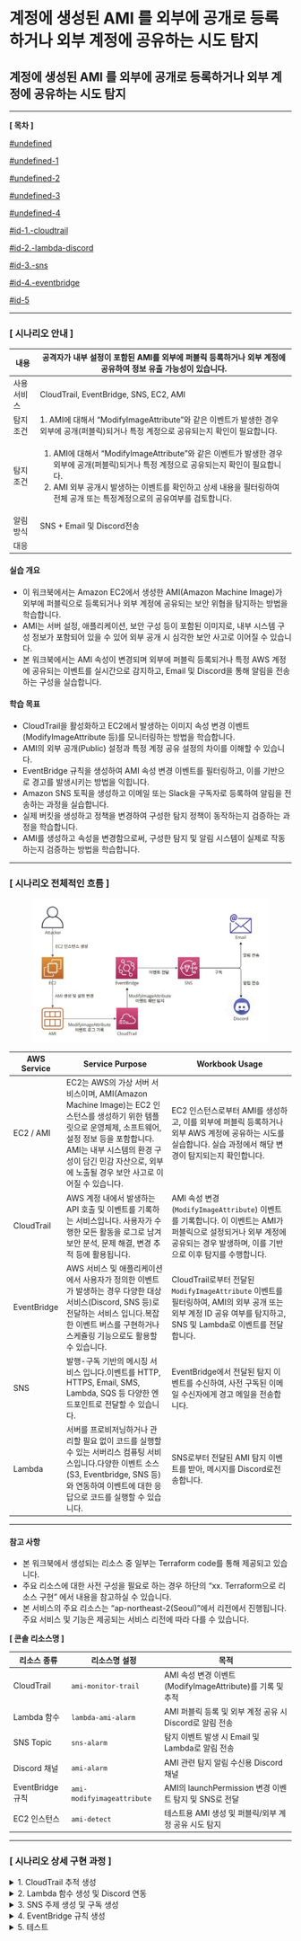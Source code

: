 # 계정에 생성된 AMI 를 외부에 공개로 등록하거나 외부 계정에 공유하는 시도 탐지

## 계정에 생성된 AMI 를 외부에 공개로 등록하거나 외부 계정에 공유하는 시도 탐지

***

**\[ 목차 ]**

[#undefined](./#undefined "mention")

[#undefined-1](./#undefined-1 "mention")

[#undefined-2](./#undefined-2 "mention")

[#undefined-3](./#undefined-3 "mention")

[#undefined-4](./#undefined-4 "mention")

[#id-1.-cloudtrail](./#id-1.-cloudtrail "mention")

[#id-2.-lambda-discord](./#id-2.-lambda-discord "mention")

[#id-3.-sns](./#id-3.-sns "mention")

[#id-4.-eventbridge](./#id-4.-eventbridge "mention")

[#id-5](./#id-5 "mention")

***

### **\[ 시나리오 안내 ]**

| 내용     | 공격자가 내부 설정이 포함된 AMI를 외부에 퍼블릭 등록하거나 외부 계정에 공유하여 정보 유출 가능성이 있습니다.                                                                                                                               |
| ------ | --------------------------------------------------------------------------------------------------------------------------------------------------------------------------------------------- |
| 사용 서비스 | CloudTrail, EventBridge, SNS, EC2, AMI                                                                                                                                                        |
| 탐지 조건  | 1. AMI에 대해서 “ModifyImageAttribute”와 같은 이벤트가 발생한 경우 외부에 공개(퍼블릭)되거나 특정 계정으로 공유되는지 확인이 필요합니다.                                                                                                    |
|  탐지조건  | <p></p><ol><li>AMI에 대해서 “ModifyImageAttribute”와 같은 이벤트가 발생한 경우 외부에 공개(퍼블릭)되거나 특정 계정으로 공유되는지 확인이 필요합니다.</li><li>AMI 외부 공개시 발생하는 이벤트를 확인하고 상세 내용을 필터링하여 전체 공개 또는 특정계정으로의 공유여부를 검토합니다.</li></ol> |
| 알림 방식  | SNS + Email 및 Discord전송                                                                                                                                                                       |
| 대응     |                                                                                                                                                                                               |



#### 실습 개요

* 이 워크북에서는 Amazon EC2에서 생성한 AMI(Amazon Machine Image)가 외부에 퍼블릭으로 등록되거나 외부 계정에 공유되는 보안 위협을 탐지하는 방법을 학습합니다.
* AMI는 서버 설정, 애플리케이션, 보안 구성 등이 포함된 이미지로, 내부 시스템 구성 정보가 포함되어 있을 수 있어 외부 공개 시 심각한 보안 사고로 이어질 수 있습니다.
* 본 워크북에서는 AMI 속성이 변경되며 외부에 퍼블릭 등록되거나 특정 AWS 계정에 공유되는 이벤트를 실시간으로 감지하고, Email 및 Discord을 통해 알림을 전송하는 구성을 실습합니다.

#### 학습 목표

* CloudTrail을 활성화하고 EC2에서 발생하는 이미지 속성 변경 이벤트(ModifyImageAttribute 등)를 모니터링하는 방법을 학습합니다.
* AMI의 외부 공개(Public) 설정과 특정 계정 공유 설정의 차이를 이해할 수 있습니다.
* EventBridge 규칙을 생성하여 AMI 속성 변경 이벤트를 필터링하고, 이를 기반으로 경고를 발생시키는 방법을 익힙니다.
* Amazon SNS 토픽을 생성하고 이메일 또는 Slack을 구독자로 등록하여 알림을 전송하는 과정을 실습합니다.
* 실제 버킷을 생성하고 정책을 변경하여 구성한 탐지 정책이 동작하는지 검증하는 과정을 학습합니다.
* AMI를 생성하고 속성을 변경함으로써, 구성한 탐지 및 알림 시스템이 실제로 작동하는지 검증하는 방법을 학습합니다.

***

### \[ 시나리오 전체적인 흐름 ]

<figure><img src="../.gitbook/assets/KakaoTalk_20250723_201226480.jpg" alt=""><figcaption></figcaption></figure>

| **AWS Service** | **Service Purpose**                                                                                                                                                  | **Workbook Usage**                                                                                                 |
| --------------- | -------------------------------------------------------------------------------------------------------------------------------------------------------------------- | ------------------------------------------------------------------------------------------------------------------ |
| EC2 / AMI       | EC2는 AWS의 가상 서버 서비스이며, AMI(Amazon Machine Image)는 EC2 인스턴스를 생성하기 위한 템플릿으로 운영체제, 소프트웨어, 설정 정보 등을 포함합니다. AMI는 내부 시스템의 환경 구성이 담긴 민감 자산으로, 외부에 노출될 경우 보안 사고로 이어질 수 있습니다. | EC2 인스턴스로부터 AMI를 생성하고, 이를 외부에 퍼블릭 등록하거나 외부 AWS 계정에 공유하는 시도를 실습합니다. 실습 과정에서 해당 변경이 탐지되는지 확인합니다.                     |
| CloudTrail      | AWS 계정 내에서 발생하는 API 호출 및 이벤트를 기록하는 서비스입니다. 사용자가 수행한 모든 활동을 로그로 남겨 보안 분석, 문제 해결, 변경 추적 등에 활용됩니다.                                                                      | AMI 속성 변경(`ModifyImageAttribute`) 이벤트를 기록합니다. 이 이벤트는 AMI가 퍼블릭으로 설정되거나 외부 계정에 공유되는 경우 발생하며, 이를 기반으로 이후 탐지를 수행합니다.   |
| EventBridge     | AWS 서비스 및 애플리케이션에서 사용자가 정의한 이벤트가 발생하는 경우 다양한 대상 서비스(Discord, SNS 등)로 전달하는 서비스 입니다.복잡한 이벤트 버스를 구현하거나 스케쥴링 기능으로도 활용할 수 있습니다.                                           | CloudTrail로부터 전달된 `ModifyImageAttribute` 이벤트를 필터링하여, AMI의 외부 공개 또는 외부 계정 ID 공유 여부를 탐지하고, SNS 및 Lambda로 이벤트를 전달합니다. |
| SNS             | 발행-구독 기반의 메시징 서비스 입니다.이벤트를 HTTP, HTTPS, Email, SMS, Lambda, SQS 등 다양한 엔드포인트로 전달할 수 있습니다.                                                                             | EventBridge에서 전달된 탐지 이벤트를 수신하여, 사전 구독된 이메일 수신자에게 경고 메일을 전송합니다.                                                     |
| Lambda          | 서버를 프로비저닝하거나 관리할 필요 없이 코드를 실행할 수 있는 서버리스 컴퓨팅 서비스입니다.다양한 이벤트 소스(S3, Eventbridge, SNS 등)와 연동하여 이벤트에 대한 응답으로 코드를 실행할 수 있습니다.                                            | SNS로부터 전달된 AMI 탐지 이벤트를 받아, 메시지를 Discord로전송합니다.                                                                     |

***

#### 참고 사항

* 본 워크북에서 생성되는 리소스 중 일부는 Terraform code를 통해 제공되고 있습니다.
* 주요 리소스에 대한 사전 구성을 필요로 하는 경우 하단의 “xx. Terraform으로 리소스 구현” 에서 내용을 참고하실 수 있습니다.
* 본 서비스의 주요 리소스는 “ap-northeast-2(Seoul)”에서 리전에서 진행됩니다. 주요 서비스 및 기능은 제공되는 서비스 리전에 따라 다를 수 있습니다.

**\[ 콘솔 리소스명 ]**

| **리소스 종류**     | **리소스명 설정**                | **목적**                                       |
| -------------- | -------------------------- | -------------------------------------------- |
| CloudTrail     | `ami-monitor-trail`        | AMI 속성 변경 이벤트(ModifyImageAttribute)를 기록 및 추적 |
| Lambda 함수      | `lambda-ami-alarm`         | AMI 퍼블릭 등록 및 외부 계정 공유 시 Discord로 알림 전송       |
| SNS Topic      | `sns-alarm`                | 탐지 이벤트 발생 시 Email 및 Lambda로 알림 전송            |
| Discord 채널     | `ami-alarm`                | AMI 관련 탐지 알림 수신용 Discord 채널                  |
| EventBridge 규칙 | `ami-modifyimageattribute` | AMI의 launchPermission 변경 이벤트 탐지 및 SNS로 전달    |
| EC2 인스턴스       | `ami-detect`               | 테스트용 AMI 생성 및 퍼블릭/외부 계정 공유 시도 탐지             |

***

### **\[ 시나리오 상세 구현 과정 ]**

<details>

<summary>1. CloudTrail 추적 생성</summary>

**STEP 1) CloudTrail 검색**

<figure><img src="../.gitbook/assets/image (1) (1) (1) (1) (1) (1) (1).png" alt=""><figcaption></figcaption></figure>

AWS 계정 내에서 발생하는 API 호출 및 활동 내역을 자동으로 기록하고 추적하기 위해 **CloudTrail서비스**로 이동한다.

**STEP 2) CloudTrail 생성**

<figure><img src="../.gitbook/assets/image 1.png" alt=""><figcaption></figcaption></figure>

**Create trail** 버튼을 클릭해 사용할 추적을 생성한다.

**\[ 추적 속성 선택 ]**

<figure><img src="../.gitbook/assets/image 2.png" alt=""><figcaption></figcaption></figure>

CloudTrail 트레일(추적)의 기본 설정을 지정 후 **Next**버튼을 클릭한다.

* **Trail name** : **`ami-monitor-trail`**
* **Storage location :** Create new S3 bucket
*   **Additional settings**

    **Log file validation :** Enabled

    SNS notification delivery : **S3 버킷에 로그가 업로드 될 때마다 알림**을 SNS로 보내는 용도이므로 굳이 체크하지 않아도 된다.

**\[ 로그 이벤트 선택 ]**

<figure><img src="../.gitbook/assets/image 3.png" alt=""><figcaption></figcaption></figure>

로그 이벤트, 이벤트 관리 옵션 선택 후 **Next**버튼을 클릭한다.

* **Events** : Management events
* **Management events - API activity :** Read, Write

**\[** **검토 및 생성 ]**

<figure><img src="../.gitbook/assets/image 4.png" alt=""><figcaption></figcaption></figure>

각 단계 검토 후 **Create trail** 버튼을 클릭하면 추적이 생성된다.

**STEP 3) 추적 생성 확인**

<figure><img src="../.gitbook/assets/image 5.png" alt=""><figcaption></figcaption></figure>

대시보드에서 정상적으로 추적이 생성되었는지 확인한다.

</details>

<details>

<summary>2. Lambda 함수 생성 및 Discord 연동</summary>

**STEP 1) Discord 채널 생성 및 WebHook 설정**

**\[ 채널 만들기 ]**

<figure><img src="../.gitbook/assets/스크린샷_2025-07-23_155306.png" alt=""><figcaption></figcaption></figure>

이벤트에 관한 알림을 수신 할 채널을 만들어준다.

* **채널 이름** : **`ami-alarm`**

**\[ 채널 편집 ]**

<figure><img src="../.gitbook/assets/스크린샷_2025-07-23_155401.png" alt=""><figcaption></figcaption></figure>

위와 같이 생성된 채널에서 **채널 편집**을 클릭한다.

**\[ 웹후크 연동 ]**

<figure><img src="../.gitbook/assets/image 6.png" alt=""><figcaption></figcaption></figure>

왼쪽 상단의 설정 목록에서 **연동 → 웹후크 만들기**를 클릭하여 웹후크 봇을 만들어 준다.

**\[ 웹후크 URL 복사 ]**

<figure><img src="../.gitbook/assets/스크린샷_2025-07-23_155452.png" alt=""><figcaption></figcaption></figure>

**웹후크 URL 복사** 버튼을 클릭해 Lambda에서 사용할 URL을 복사한다.

* **이름** : WEBHOOK\_URL
* **채널** : **`#ami-alarm`** (앞서 생성한 채널 이름 선택)

**STEP 2) Lambda 함수 생성**

<figure><img src="../.gitbook/assets/image 7.png" alt=""><figcaption></figcaption></figure>

<figure><img src="../.gitbook/assets/image 8.png" alt=""><figcaption></figcaption></figure>

알람을 발송할 함수를 만들기 위해 AWS 콘솔에서 **Lambda서비스**로 이동한다.

Lambda 서비스 화면 오른쪽 상단의 **Create a function** 버튼을 클릭한다.

**\[ 함수 생성 ]**

<figure><img src="../.gitbook/assets/image 9.png" alt=""><figcaption></figcaption></figure>

함수 이름, 런타임 및 아키텍처를 지정하고 **Next**버튼을 클릭한다.

* **Author from scratch** 선택
* **Function name** : **`lambda-ami-alarm`**
* **Runtime** : Python 3.13
* **Architecture** : x86\_64

**\[ 생성된 함수 확인 ]**

<figure><img src="../.gitbook/assets/image 10.png" alt=""><figcaption></figcaption></figure>

정상적으로 Lambda함수가 생성되었는지 확인해준다.

**STEP 3) 환경 변수 편집**

<figure><img src="../.gitbook/assets/image 11.png" alt=""><figcaption></figcaption></figure>

이후 Configuration → Environment variables로 들어가서 **Edit** 버튼을 클릭한다.

**\[ 환경 변수 추가 ]**

<figure><img src="../.gitbook/assets/image 12.png" alt=""><figcaption></figcaption></figure>

Edit environment variables로 이동하여 **Add environment variables** 버튼을 클릭한다.

**\[ 환경 변수에 키와 값 추가 ]**

<figure><img src="../.gitbook/assets/image 13.png" alt=""><figcaption></figcaption></figure>

**Key, Value**를 \*\*\*\*다음과 같이 추가한 이후 **Save**버튼을 눌러 환경 변수를 추가해 준다.

* **Key, Value는 표를 참고**

| Key                   | **용도/설명**            | Value                                                                                           |
| --------------------- | -------------------- | ----------------------------------------------------------------------------------------------- |
| DISCORD\_WEBHOOK\_URL | 디스코드 알림용 Webhook URL | [https://discord.com/api/webhooks/\~\~\~](https://discord.com/api/webhooks/~~~) (알림 받을 웹후크 url) |

**STEP 4) Lambda 코드 소스 편집**

<figure><img src="../.gitbook/assets/image 14.png" alt=""><figcaption></figcaption></figure>

Code탭에서 **Lambda python 코드**를 작성 후 **Deploy**버튼을 클릭하여 배포해 준다.

```python
#----------------------------------------------------------------------------
# 필요한 라이브러리 임포트
#----------------------------------------------------------------------------

import json                                  # SNS 메시지(JSON 문자열)를 파싱하기 위해 사용
import urllib3                               # Discord Webhook으로 HTTP POST 요청을 보내기 위해 사용
import os                                    # Lambda 환경 변수를 읽기 위해 사용
from datetime import datetime, timezone, timedelta   # UTC 시각을 한국 표준시(KST)로 변환하기 위해 사용

#----------------------------------------------------------------------------
# 환경 변수 및 기본 설정
#----------------------------------------------------------------------------

# Discord Webhook URL을 Lambda 환경 변수에서 읽어옴
WEBHOOK_URL = os.environ["DISCORD_WEBHOOK_URL"]

# HTTP 연결을 재사용하기 위한 urllib3 커넥션 풀 생성
http = urllib3.PoolManager()

# 한국 표준시(KST, UTC+9) 타임존 객체 생성
KST = timezone(timedelta(hours=9), "KST")

#----------------------------------------------------------------------------
# Lambda 핸들러 정의
#----------------------------------------------------------------------------

def lambda_handler(event, context):
    """
    EventBridge → SNS → Lambda 구조에서 SNS 메시지를 파싱하여
    AMI 퍼블릭 또는 외부 계정 공유 이벤트를 탐지하고 Discord로 전송하는 함수
    """
    try:
        # SNS 메시지는 event["Records"][0]["Sns"]["Message"] 위치에 문자열로 저장됨
        sns_payload = event["Records"][0]["Sns"]["Message"]

        # 문자열이면 JSON 파싱, 아니면 그대로 사용
        ct_event = json.loads(sns_payload) if isinstance(sns_payload, str) else sns_payload

        # CloudTrail 이벤트 상세 정보 추출
        detail = ct_event.get("detail", {})

        # 이벤트 이름이 "ModifyImageAttribute"가 아니면 무시하고 종료
        if detail.get("eventName") != "ModifyImageAttribute":
            return

        #----------------------------------------------------------------------------
        # 이벤트 필드 추출
        #----------------------------------------------------------------------------

        # 이벤트 이름 (예: ModifyImageAttribute)
        event_name = detail.get("eventName", "Unknown")

        # 변경 대상 AMI 이미지 ID
        image_id = detail.get("requestParameters", {}).get("imageId", "Unknown")

        # 호출한 사용자(주체)의 ARN 정보
        user_arn = detail.get("userIdentity", {}).get("arn", "N/A")

        # 이벤트 발생 시각 (UTC ISO 포맷 문자열)
        utc_iso = ct_event.get("time")

        # UTC 시각을 KST(한국 시간)으로 변환하여 문자열로 저장
        if utc_iso:
            utc_dt = datetime.fromisoformat(utc_iso.replace("Z", "+00:00"))  # ISO 포맷 파싱
            kst_time = utc_dt.astimezone(KST).strftime("%Y-%m-%d %H:%M:%S KST")  # KST 문자열로 변환
        else:
            kst_time = "Unknown"

        #----------------------------------------------------------------------------
        # 퍼블릭 공개 또는 외부 계정 공유 여부 확인
        #----------------------------------------------------------------------------

        # launchPermission → add → items 배열 확인
        items = (detail.get("requestParameters", {})
                         .get("launchPermission", {})
                         .get("add", {})
                         .get("items", []))

        # 노출 대상 수집용 리스트
        exposure = []

        # 그룹이 "all"인 경우 → 퍼블릭 공개
        if any(it.get("group") == "all" for it in items):
            exposure.append("Public")

        # userId가 있는 경우 → 외부 계정 공유
        exposure += [it["userId"] for it in items if "userId" in it]

        # 노출 대상이 없으면 Unknown으로 설정
        exposure_str = ", ".join(exposure) if exposure else "Unknown"

        #----------------------------------------------------------------------------
        # Discord 메시지 구성
        #----------------------------------------------------------------------------

        message = (
            "**[ AMI 퍼블릭 / 외부 계정 공유 이벤트 탐지 ]**\n"
            f"• 이벤트 이름 : `{event_name}`\n"
            f"• Image ID   : `{image_id}`\n"
            f"• 노출 대상  : {exposure_str}\n"
            f"• 호출 주체  : `{user_arn}`\n"
            f"• 발생 시각  : {kst_time}"
        )

        #----------------------------------------------------------------------------
        # Discord Webhook POST 요청 전송
        #----------------------------------------------------------------------------

        response = http.request(
            "POST",
            WEBHOOK_URL,  # Discord Webhook URL
            headers={
                "Content-Type": "application/json",      # JSON 형식으로 전송
                "User-Agent": "aws-lambda-discord/1.0"   # 일부 보안 필터 통과를 위한 User-Agent 지정
            },
            body=json.dumps({"content": message})        # 메시지 본문
        )

        # 성공적으로 전송된 경우 HTTP 상태코드와 응답 본문 반환
        return {
            "statusCode": response.status,               # 204 (No Content) 예상
            "body": response.data.decode("utf-8")
        }

    except Exception as exc:
        # 예외 발생 시 로그 출력 후 Lambda 함수 실패 처리
        print("Error:", exc)
        raise

```

</details>

<details>

<summary>3. SNS 주제 생성 및 구독 생성</summary>

**STEP 1) SNS 검색**

<figure><img src="../.gitbook/assets/image 15.png" alt=""><figcaption></figcaption></figure>

알람을 전송 받을 주제 및 구독을 생성하기 위해 **SNS 서비스**로 이동한다.

**STEP 2) 주제 생성**

<figure><img src="../.gitbook/assets/image 16.png" alt=""><figcaption></figcaption></figure>

<figure><img src="../.gitbook/assets/image 17.png" alt=""><figcaption></figcaption></figure>

좌측 탭에서 Topic으로 이동 후 **Create topic** 버튼을 클릭한다.

* **Type** : Standard
* **Name** : **`sns-alarm`**

**STEP 3-1 ) 구독 생성 - Email**

<figure><img src="../.gitbook/assets/image 18.png" alt=""><figcaption></figcaption></figure>



생성된 주제 확인 후 **Create subscription**을 누른다.

**\[ 구독 생성 - 세부사항 ]**

<figure><img src="../.gitbook/assets/image 19.png" alt=""><figcaption></figcaption></figure>

* **Protocol** : Email
* **Endpoint** : 알람 받을 이메일 주소

**STEP 3-2 ) 구독 생성 - Lambda**

<figure><img src="../.gitbook/assets/image 20.png" alt=""><figcaption></figcaption></figure>

생성된 주제 확인 후 **Create subscription**을 누른다.

**\[ 구독 생성 - 세부사항 ]**

<figure><img src="../.gitbook/assets/image 21.png" alt=""><figcaption></figcaption></figure>

* **Protocol** : AWS Lambda
* **Endpoint** : 생성한 lambda function 선택

**STEP 4) 구독한 이메일 인증**

<figure><img src="../.gitbook/assets/image 22.png" alt=""><figcaption></figcaption></figure>

<figure><img src="../.gitbook/assets/image 23 (1).png" alt=""><figcaption></figcaption></figure>

설정한 이메일 주소로 SNS의 Subscription Confirmation 메일이 전송된다. 이메일을 열어 **Confirm subscription** 버튼을 클릭해야 알림 수신이 정상적으로 설정된다.

**Confirm subscription**를 눌러 인증을 완료하면, SNS 구독이 정상적으로 등록된 것이다.

**STEP 5) 트리거된 lambda 확인**

<figure><img src="../.gitbook/assets/image 24.png" alt=""><figcaption></figcaption></figure>

Lambda에서 생성한 function을 확인해보면, 트리거가 된 것을 확인할 수 있다. 이렇게 되면 설정이 완료된 것이다.

</details>

<details>

<summary>4. EventBridge 규칙 생성</summary>

**STEP 1) EventBridge 검색**

<figure><img src="../.gitbook/assets/image 25.png" alt=""><figcaption></figcaption></figure>

Lambda 함수를 주기적으로 실행하기 위해 AWS 콘솔에서 **EventBridge 서비스**로 이동한다.

**STEP 2) EventBridge 규칙 생성**

<figure><img src="../.gitbook/assets/image 26.png" alt=""><figcaption></figcaption></figure>

**Create rule** 버튼을 클릭해서 새 EventBridge 규칙을 생성한다.

**\[ 규칙 세부 정보 정의 ]**

<figure><img src="../.gitbook/assets/image 27.png" alt=""><figcaption></figcaption></figure>

* **Name** : **`ami-modifyimageattribute`**
* **Description**: (옵션)
* **Event bus**: default
* **Rule type** : Rule with an event pattern

**\[ 이벤트 패턴 작성 ]**

<figure><img src="../.gitbook/assets/image 28.png" alt=""><figcaption></figcaption></figure>

* **Events :** Other
*   **Event pattern :** Custom pattern(JSON editor)

    사용자가 원하는 조건만 감지할 수 있도록 JSON으로 직접 작성
*   AMI가 퍼블릭 공개 또는 특정 외부 계정에 공유된 시도의 **이벤트를 탐지**하는 역할 JSON 코드

    ```json
    {
      "source": ["aws.ec2"],
      "detail-type": ["AWS API Call via CloudTrail"],
      "detail": {
        "eventName": ["ModifyImageAttribute"],
        "requestParameters": {
          "attributeType": ["launchPermission"]
        }
      }
    }
    ```

**\[ 대상 선택 ]**

<figure><img src="../.gitbook/assets/image 29.png" alt=""><figcaption></figcaption></figure>

이벤트가 감지되었을 때 실행할 대상 지정하고 **Next**버튼을 클릭한다.

* **Target types** : AWS service
* **Select a target** : SNS topic
* **Target location** : Target in this account
* **Topic** : 미리 만들어 둔 sns topic 선택
* **Execution role** : Create a new role for this specific resource
* **Role name** : 자동 할당

**\[ 태그 구성 (선택) ]**

<figure><img src="../.gitbook/assets/image 30.png" alt=""><figcaption></figcaption></figure>

태그 구성은 선택 사항이므로 **Next**버튼을 클릭한다.

**\[ 검토 및 생성 ]**

<figure><img src="../.gitbook/assets/image 31.png" alt=""><figcaption></figcaption></figure>

설정 내용 최종 확인 후 **Create rule**버튼을 클릭한다.

* status - **enabled** 확인

**STEP 3) 생성된 규칙 확인**

<figure><img src="../.gitbook/assets/image 32.png" alt=""><figcaption></figcaption></figure>

규칙이 정상적으로 생성되었는지 확인해준다.

</details>

<details>

<summary>5. 테스트</summary>

> 실제로 AMI를 퍼블릭 공개 또는 특정 외부 계정에 공유 시도를 해보고, 알림이 작동하는지 이벤트발생을 확인한다.

**\[ 탐지 이벤트 안내 ]**

| **이벤트 이름**                          | **설명**                    | **탐지 목적**                                      |
| ----------------------------------- | ------------------------- | ---------------------------------------------- |
| `ModifyImageAttribute`노출 대상: Public | AMI가 **퍼블릭**으로 설정된 경우     | AMI가 외부에 공개되어 **내부 구성 정보 유출** 가능성을 탐지          |
| `ModifyImageAttribute`노출 대상: 외부 계정  | AMI가 **특정 외부 계정**에 공유된 경우 | 신뢰되지 않은 외부 계정에 AMI가 전달되어 **보안 사고로 이어질 가능성** 탐지 |

**STEP 1) EC2 인스턴스 생성**

<figure><img src="../.gitbook/assets/image 33.png" alt=""><figcaption></figcaption></figure>

인스턴스를 생성하기 위해 EC2 서비스로 이동한다.

<figure><img src="../.gitbook/assets/image 34.png" alt=""><figcaption></figcaption></figure>

사용할 EC2 인스턴스를 **Launch instances** 클릭해 시작한다.

**\[ 인스턴스 생성 ]**

<figure><img src="../.gitbook/assets/image 35.png" alt=""><figcaption></figcaption></figure>

* Name : **`ami-detect`**

나머지는 default 값으로 진행하며, **Launch instance**을 클릭해 인스턴스를 실행한다.

**\[ Key Pair 생성 ]**

<figure><img src="../.gitbook/assets/image 36.png" alt=""><figcaption></figcaption></figure>

* Create new key pair
* **Key pair name: `ami-detect`**
* **Key pair type :** RSA
* **Private key file format :** .pem

ec2 인스턴스에 안전하고 효율적으로 접근하기 위해 설정하는 것이다. 설정을 완료하면 launch instance를 클릭하면 된다.

**\[ 인스턴스 생성 확인 ]**

<figure><img src="../.gitbook/assets/image 37.png" alt=""><figcaption></figcaption></figure>

인스턴스가 생성된 것을 확인할 수 있다.

**STEP 2) 탐지할 AMI 생성**

<figure><img src="../.gitbook/assets/image 38.png" alt=""><figcaption></figcaption></figure>

생성된 인스턴스의 **Actions**에서 **Image and templates** 클릭 후, **Create image**를 \*\*\*\*선택하면 된다.

**\[ AMI 생성 ]**

<figure><img src="../.gitbook/assets/image 39.png" alt=""><figcaption></figcaption></figure>

* **Image name** : **`ami-detect`**

나머지는 default로 설정하고 이미지를 생성한다.

**\[ AMI 생성 확인 ]**

<figure><img src="../.gitbook/assets/image 40.png" alt=""><figcaption></figcaption></figure>

EC2에서 AMIs를 클릭하면, 생성된 이미지를 확인할 수 있다.

**\[ `ModifyImageAttribute` Public 탐지 이벤트 발생 ]**

<figure><img src="../.gitbook/assets/image 41.png" alt=""><figcaption></figcaption></figure>

EC2 Dashboard에서 Account attributes 부분에 **Data protection and security**를 클릭한다.

<figure><img src="../.gitbook/assets/image 42.png" alt=""><figcaption></figcaption></figure>

AMI에 대한 Block public access for AMIs 에서 **Manage**를 클릭한다.

<figure><img src="../.gitbook/assets/image 43.png" alt=""><figcaption></figcaption></figure>

Block new public sharing(신규 공개 공유 차단)을 해제하고 **Update**를 클릭한다.

EC2 AMI는 기본적으로 Private이고, 퍼블릭으로 바꾸는 설정은 EC2 인스턴스 대시보드에서 설정을 먼저 변경해주어야 AMI에서 퍼블릭 설정을 할 수 있다. 그 이유는, **AWS의 보안 기본 정책**과 **의도하지 않은 정보 유출 방지를 위한 안전장치**이기 때문이다.

<figure><img src="../.gitbook/assets/image 44.png" alt=""><figcaption></figcaption></figure>

EC2 AMIs에서 Permission을 클릭한 후, **Edit AMI permissions**을 클릭한다.

<figure><img src="../.gitbook/assets/image 45.png" alt=""><figcaption></figcaption></figure>

AMI availability를 Private에서 Public으로 변경하고, **Save changes**을 클릭하면 알림이 오는 것을 확인할 수 있다.

**\[ `ModifyImageAttribute` 외부 계정 공유 시도 탐지 이벤트 발생 ]**

<figure><img src="../.gitbook/assets/image 46.png" alt=""><figcaption></figcaption></figure>

EC2 AMIs에서 **Add account ID**를 클릭한다.

**\[ 외부 계정 ID 추가 ]**

<figure><img src="../.gitbook/assets/image 47.png" alt=""><figcaption></figcaption></figure>

계정 ID의 경우, 12개의 숫자로 이루어져 있기 때문에, 12개의 랜덤 수를 작성해준다. 그리고 **Share AMI**를 클릭한다.

**\[ 변경사항 저장 ]**

<figure><img src="../.gitbook/assets/image 48.png" alt=""><figcaption></figcaption></figure>

**Save changes**을 클릭하면 알림이 오는 것을 확인할 수 있다.

***

**\[ Email 알림 확인 ]**

<figure><img src="../.gitbook/assets/image_(10).png" alt=""><figcaption></figcaption></figure>

**\[ Discord 알림 확인 ]**

**\[Ami Public]**

<figure><img src="../.gitbook/assets/스크린샷_2025-07-24_152906.png" alt=""><figcaption></figcaption></figure>

**\[AMI 외부 계정 공유]**

<figure><img src="../.gitbook/assets/스크린샷_2025-07-24_152459.png" alt=""><figcaption></figcaption></figure>

</details>

